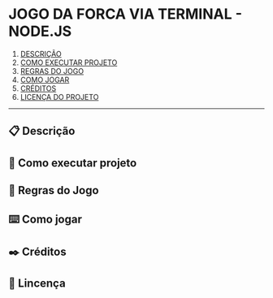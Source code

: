 # JOGO DA FORCA VIA TERMINAL - NODE.JS

 1. [DESCRIÇÃO](#desc)
 2. [COMO EXECUTAR PROJETO](#run)
 3. [REGRAS DO JOGO](#regra)
 4. [COMO JOGAR](#play)
 5. [CRÉDITOS](#cred)
 6. [LICENÇA DO PROJETO](#lic)
*********

<div id='desc'/>

## 📋 Descrição
<p><p/>

<div id='run'/>

## 🔧 Como executar projeto
<p><p/>

<div id='regra'/>

## 📌 Regras do Jogo
<p><p/>

<div id='play'/>

## ⌨️ Como jogar
<p><p/>

<div id='cred'/>

## ✒️ Créditos
<p><p/>

<div id='lic'/>

## 📄 Lincença
<p><p/>
